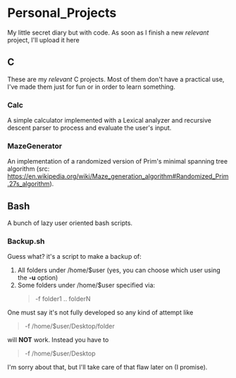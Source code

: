 # Personal_Projects
My little secret diary but with code. As soon as I finish a new *relevant* project, I'll upload it here

## C
These are my *relevant* C projects. Most of them don't have a practical use, I've made them just for fun or in order to learn something.

### Calc
A simple calculator implemented with a Lexical analyzer and recursive descent parser to process and evaluate the user's input.

### MazeGenerator
An implementation of a randomized version of Prim's minimal spanning tree algorithm (src: https://en.wikipedia.org/wiki/Maze_generation_algorithm#Randomized_Prim.27s_algorithm).

## Bash
A bunch of lazy user oriented bash scripts.

### Backup.sh
Guess what? it's a script to make a backup of:
  1. All folders under /home/$user (yes, you can choose which user using the **-u** option)
  2. Some folders under /home/$user specified via: 
     >-f folder1 .. folderN

One must say it's not fully developed so any kind of attempt like
  >-f /home/$user/Desktop/folder

will **NOT** work. Instead you have to

  >-f /home/$user/Desktop

I'm sorry about that, but I'll take care of that flaw later on (I promise).
